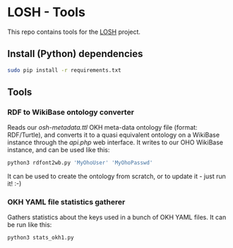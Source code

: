 # LOSH - Tools

This repo contains tools for the [LOSH](https://github.com/OPEN-NEXT/LOSH/) project.

## Install (Python) dependencies

```bash
sudo pip install -r requirements.txt
```

## Tools

### RDF to WikiBase ontology converter

Reads our *osh-metadata.ttl* OKH meta-data ontology file (format: RDF/Turtle),
and converts it to a quasi equivalent ontology on a WikiBase instance
through the *api.php* web interface.
It writes to our OHO WikiBase instance, and can be used like this:

```bash
python3 rdfont2wb.py 'MyOhoUser' 'MyOhoPasswd'
```

It can be used to create the ontology from scratch,
or to update it - just run it! :-)

### OKH YAML file statistics gatherer

Gathers statistics about the keys used in a bunch of OKH YAML files.
It can be run like this:

```bash
python3 stats_okh1.py
```
